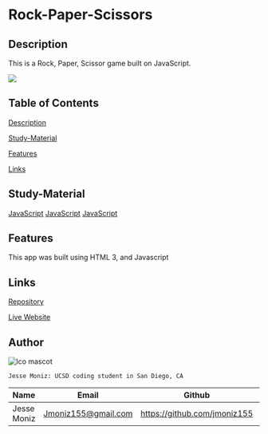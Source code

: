 # Rock-Paper-Scissors



## Description
This is a Rock, Paper, Scissor game built on JavaScript.

![](image/RPS.jpg)


## Table of Contents

[Description](#description)

[Study-Material](#Study-Material)

[Features](#features)

[Links](#links)


## Study-Material


[JavaScript](https://www.javascript.com/)
[JavaScript](https://developer.mozilla.org/en-US/docs/Web/JavaScript/Reference/Global_Objects/Math/floor)
[JavaScript](https://developer.mozilla.org/en-US/docs/Web/API/Window/confirm)

## Features

This app was built using HTML 3, and Javascript

## Links

[Repository](https://github.com/jmoniz155/rock-paper-scissors)

[Live Website](https://jmoniz155.github.io/rock-paper-scissors/)


## Author



![lco mascot](https://learncodeonline.in/mascot.png)

`Jesse Moniz: UCSD coding student in San Diego, CA`


| Name          | Email                 | Github                        | Linkedin                                              |
| ------------- | --------------------- | ----------------------------- | ----------------------------------------------------- |
| Jesse Moniz   | Jmoniz155@gmail.com   | https://github.com/jmoniz155  | https://www.linkedin.com/in/jesse-moniz-98693621a/    |